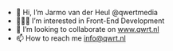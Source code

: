 - 👋 Hi, I’m Jarmo van der Heul @qwertmedia
- 👨🏻‍💻 I’m interested in Front-End Development
- 🤝 I’m looking to collaborate on www.qwrt.nl
- 📫 How to reach me info@qwrt.nl

